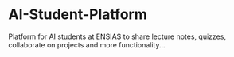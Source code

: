 # AI-Student-Platform
Platform for AI students at ENSIAS to share lecture notes, quizzes, collaborate on projects and more functionality...
